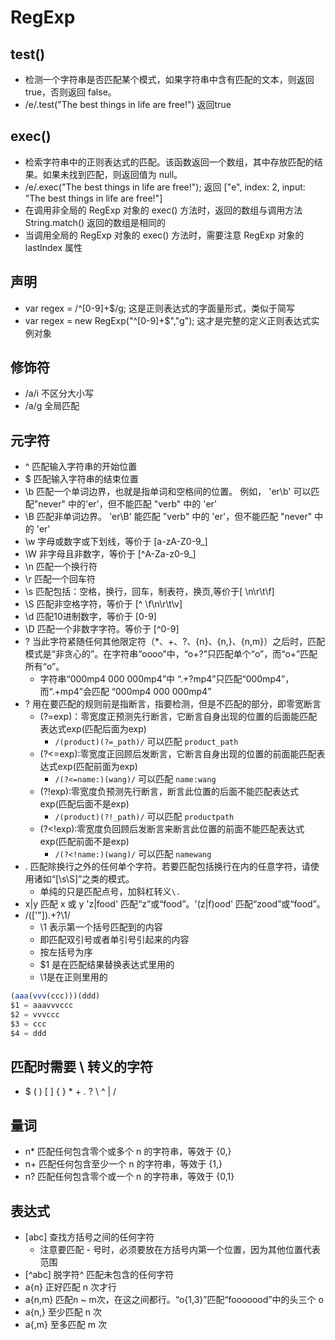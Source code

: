 # RegExp

## test()

- 检测一个字符串是否匹配某个模式，如果字符串中含有匹配的文本，则返回 true，否则返回 false。
- /e/.test("The best things in life are free!") 返回true

## exec()

- 检索字符串中的正则表达式的匹配。该函数返回一个数组，其中存放匹配的结果。如果未找到匹配，则返回值为 null。
- /e/.exec("The best things in life are free!"); 返回 ["e", index: 2, input: "The best things in life are free!"]
- 在调用非全局的 RegExp 对象的 exec() 方法时，返回的数组与调用方法 String.match() 返回的数组是相同的
- 当调用全局的 RegExp 对象的 exec() 方法时，需要注意 RegExp 对象的 lastIndex 属性

## 声明

- var regex = /^[0-9]+$/g; 这是正则表达式的字面量形式，类似于简写
- var regex = new RegExp("^[0-9]+$","g"); 这才是完整的定义正则表达式实例对象

## 修饰符

- /a/i 不区分大小写
- /a/g 全局匹配

## 元字符

- ^  匹配输入字符串的开始位置
- $  匹配输入字符串的结束位置
- \b 匹配一个单词边界，也就是指单词和空格间的位置。 例如， 'er\b' 可以匹配"never" 中的'er'，但不能匹配 "verb" 中的 'er'
- \B 匹配非单词边界。 'er\B' 能匹配 "verb" 中的 'er'，但不能匹配 "never" 中的 'er'
- \w 字母或数字或下划线，等价于 [a-zA-Z0-9_]
- \W 非字母且非数字，等价于 [^A-Za-z0-9_]
- \n 匹配一个换行符
- \r 匹配一个回车符
- \s 匹配包括：空格，换行，回车，制表符，换页,等价于[ \n\r\t\f]
- \S 匹配非空格字符，等价于 [^ \f\n\r\t\v]
- \d 匹配10进制数字，等价于 [0-9]
- \D 匹配一个非数字字符。等价于 [^0-9]
- ?  当此字符紧随任何其他限定符（*、+、?、{n}、{n,}、{n,m}）之后时，匹配模式是“非贪心的”。在字符串“oooo”中，“o+?”只匹配单个“o”，而“o+”匹配所有“o”。
  - 字符串“000mp4  000 000mp4”中  “.+?mp4”只匹配“000mp4”，而“.+mp4”会匹配 “000mp4  000 000mp4”
- ? 用在要匹配的规则前是指断言，指要检测，但是不匹配的部分，即零宽断言
  - (?=exp)：零宽度正预测先行断言，它断言自身出现的位置的后面能匹配表达式exp(匹配后面为exp)
    - `/(product)(?=_path)/` 可以匹配 `product_path`
  - (?<=exp):零宽度正回顾后发断言，它断言自身出现的位置的前面能匹配表达式exp(匹配前面为exp)
    - `/(?<=name:)(wang)/` 可以匹配 `name:wang`
  - (?!exp):零宽度负预测先行断言，断言此位置的后面不能匹配表达式exp(匹配后面不是exp)
    - `/(product)(?!_path)/` 可以匹配 `productpath`
  - (?<!exp):零宽度负回顾后发断言来断言此位置的前面不能匹配表达式exp(匹配前面不是exp)
    - `/(?<!name:)(wang)/` 可以匹配 `namewang`
- .  匹配除换行之外的任何单个字符。若要匹配包括换行在内的任意字符，请使用诸如“[\s\S]”之类的模式。
  - 单纯的只是匹配点号，加斜杠转义`\.`
- x|y 匹配 x 或 y 'z|food' 匹配“z”或“food”。'(z|f)ood' 匹配“zood”或“food”。
- /(['"]).+?\1/
  - \1 表示第一个括号匹配到的内容
  - 即匹配双引号或者单引号引起来的内容
  - 按左括号为序
  - $1 是在匹配结果替换表达式里用的
  - \1是在正则里用的

```js
(aaa(vvv(ccc)))(ddd)
$1 = aaavvvccc
$2 = vvvccc
$3 = ccc
$4 = ddd
```

## 匹配时需要 \ 转义的字符

- $ ( ) [ ] { } * + . ? \ ^ | /

## 量词

- n* 匹配任何包含零个或多个 n 的字符串，等效于 {0,}
- n+ 匹配任何包含至少一个 n 的字符串，等效于 {1,}
- n? 匹配任何包含零个或一个 n 的字符串，等效于 {0,1}

## 表达式

- [abc] 查找方括号之间的任何字符
  - 注意要匹配 - 号时，必须要放在方括号内第一个位置，因为其他位置代表范围
- [^abc] 脱字符^ 匹配未包含的任何字符
- a{n} 正好匹配 n 次才行
- a{n,m} 匹配n ~ m次，在这之间都行。“o{1,3}”匹配“fooooood”中的头三个 o
- a{n,} 至少匹配 n 次
- a{,m} 至多匹配 m 次
